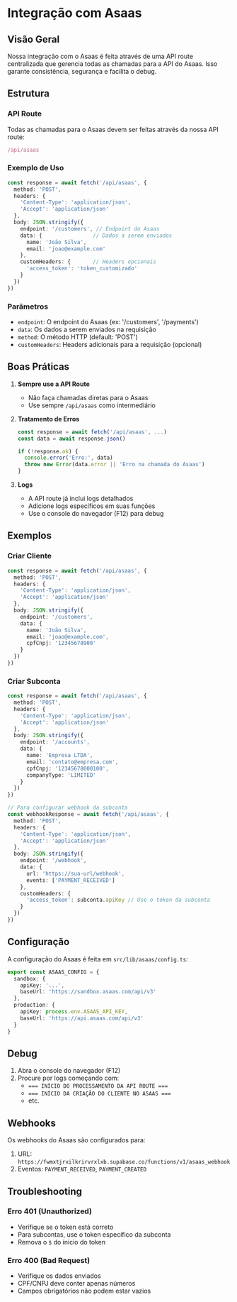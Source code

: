 # Integração com Asaas

## Visão Geral

Nossa integração com o Asaas é feita através de uma API route centralizada que gerencia todas as chamadas para a API do Asaas. Isso garante consistência, segurança e facilita o debug.

## Estrutura

### API Route

Todas as chamadas para o Asaas devem ser feitas através da nossa API route:
```typescript
/api/asaas
```

### Exemplo de Uso

```typescript
const response = await fetch('/api/asaas', {
  method: 'POST',
  headers: {
    'Content-Type': 'application/json',
    'Accept': 'application/json'
  },
  body: JSON.stringify({
    endpoint: '/customers', // Endpoint do Asaas
    data: {                // Dados a serem enviados
      name: 'João Silva',
      email: 'joao@example.com'
    },
    customHeaders: {       // Headers opcionais
      'access_token': 'token_customizado'
    }
  })
})
```

### Parâmetros

- `endpoint`: O endpoint do Asaas (ex: '/customers', '/payments')
- `data`: Os dados a serem enviados na requisição
- `method`: O método HTTP (default: 'POST')
- `customHeaders`: Headers adicionais para a requisição (opcional)

## Boas Práticas

1. **Sempre use a API Route**
   - Não faça chamadas diretas para o Asaas
   - Use sempre `/api/asaas` como intermediário

2. **Tratamento de Erros**
   ```typescript
   const response = await fetch('/api/asaas', ...)
   const data = await response.json()
   
   if (!response.ok) {
     console.error('Erro:', data)
     throw new Error(data.error || 'Erro na chamada do Asaas')
   }
   ```

3. **Logs**
   - A API route já inclui logs detalhados
   - Adicione logs específicos em suas funções
   - Use o console do navegador (F12) para debug

## Exemplos

### Criar Cliente
```typescript
const response = await fetch('/api/asaas', {
  method: 'POST',
  headers: {
    'Content-Type': 'application/json',
    'Accept': 'application/json'
  },
  body: JSON.stringify({
    endpoint: '/customers',
    data: {
      name: 'João Silva',
      email: 'joao@example.com',
      cpfCnpj: '12345678900'
    }
  })
})
```

### Criar Subconta
```typescript
const response = await fetch('/api/asaas', {
  method: 'POST',
  headers: {
    'Content-Type': 'application/json',
    'Accept': 'application/json'
  },
  body: JSON.stringify({
    endpoint: '/accounts',
    data: {
      name: 'Empresa LTDA',
      email: 'contato@empresa.com',
      cpfCnpj: '12345678000100',
      companyType: 'LIMITED'
    }
  })
})

// Para configurar webhook da subconta
const webhookResponse = await fetch('/api/asaas', {
  method: 'POST',
  headers: {
    'Content-Type': 'application/json',
    'Accept': 'application/json'
  },
  body: JSON.stringify({
    endpoint: '/webhook',
    data: {
      url: 'https://sua-url/webhook',
      events: ['PAYMENT_RECEIVED']
    },
    customHeaders: {
      'access_token': subconta.apiKey // Use o token da subconta
    }
  })
})
```

## Configuração

A configuração do Asaas é feita em `src/lib/asaas/config.ts`:

```typescript
export const ASAAS_CONFIG = {
  sandbox: {
    apiKey: '...',
    baseUrl: 'https://sandbox.asaas.com/api/v3'
  },
  production: {
    apiKey: process.env.ASAAS_API_KEY,
    baseUrl: 'https://api.asaas.com/api/v3'
  }
}
```

## Debug

1. Abra o console do navegador (F12)
2. Procure por logs começando com:
   - `=== INÍCIO DO PROCESSAMENTO DA API ROUTE ===`
   - `=== INÍCIO DA CRIAÇÃO DO CLIENTE NO ASAAS ===`
   - etc.

## Webhooks

Os webhooks do Asaas são configurados para:
1. URL: `https://fwmxtjrxilkrirvrxlxb.supabase.co/functions/v1/asaas_webhook`
2. Eventos: `PAYMENT_RECEIVED`, `PAYMENT_CREATED`

## Troubleshooting

### Erro 401 (Unauthorized)
- Verifique se o token está correto
- Para subcontas, use o token específico da subconta
- Remova o `$` do início do token

### Erro 400 (Bad Request)
- Verifique os dados enviados
- CPF/CNPJ deve conter apenas números
- Campos obrigatórios não podem estar vazios
